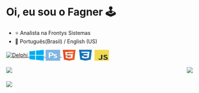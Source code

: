 # Oi, eu sou o Fagner 🕹️

- ⭐ Analista na Frontys Sistemas
- 💬 Português(Brasil) / English (US)

<div>
<a href="https://github.com/ryuuzera/"> 
  <img color="#e60000" align="center" alt="Delphi" height="30" width="40" src="https://github.com/simple-icons/simple-icons/blob/master/icons/delphi.svg">
</a>
<a href="https://github.com/ryuuzera/"> 
  <img align="center" alt="Windows" height="30" width="40" src="https://github.com/devicons/devicon/blob/master/icons/windows8/windows8-original.svg">
</a>
<a href="https://github.com/ryuuzera/"> 
  <img align="center" alt="Windows" height="30" width="40" src="https://github.com/devicons/devicon/blob/master/icons/photoshop/photoshop-plain.svg">
</a>
<a href="https://github.com/ryuuzera/"><img align="center" alt="Windows" height="30" width="40" src="https://github.com/devicons/devicon/blob/master/icons/html5/html5-original.svg"></a>
<a href="https://github.com/ryuuzera/"><img align="center" alt="Windows" height="30" width="40" src="https://github.com/devicons/devicon/blob/master/icons/css3/css3-plain.svg"></a>
<a href="https://github.com/ryuuzera/"><img align="center" alt="Windows" height="30" width="40" src="https://github.com/devicons/devicon/blob/master/icons/javascript/javascript-original.svg"></a>
</div>
<br>
<div>
  <a href="https://github.com/ryuuzera/">  
    <img height="160em" src="https://github-readme-stats.vercel.app/api?username=ryuuzera&count_private=true&show_icons=true&theme=tokyonight" href="#">
  </a>
  <a href="https://github.com/ryuuzera/">  
    <img align="right" height="110em" src="https://github-readme-stats.vercel.app/api/top-langs/?username=ryuuzera&layout=compact&theme=tokyonight" href="#">
  </a>
</div><br>
<div>
   <img align="center" height="100em" src="https://github-readme-stats.vercel.app/api/pin/?username=ryuuzera&repo=smartsetup&theme=tokyonight">
</div><br>





                                                                                                                                 
                                                                                                                                       
